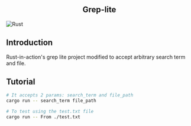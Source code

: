 <div align="center">
        <h2 align="center" style="border-bottom: none">Grep-lite</h2>
</div>

![Rust](https://img.shields.io/badge/rust-%23000000.svg?style=for-the-badge&logo=rust&logoColor=white)

## Introduction

Rust-in-action's grep lite project modified to accept arbitrary search term and file.

## Tutorial

```sh
# It accepts 2 params: search_term and file_path
cargo run -- search_term file_path

# To test using the test.txt file
cargo run -- From ./test.txt
```
